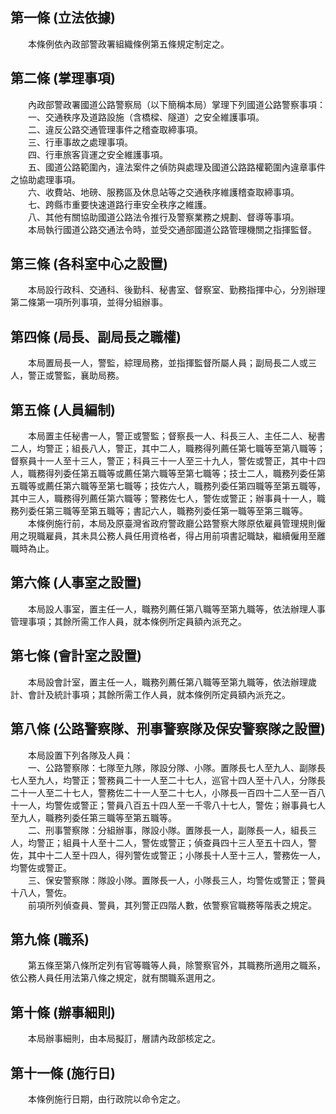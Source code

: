 第一條 (立法依據)
-----------------
　　本條例依內政部警政署組織條例第五條規定制定之。  


第二條 (掌理事項)
-----------------
　　內政部警政署國道公路警察局（以下簡稱本局）掌理下列國道公路警察事項：  
　　一、交通秩序及道路設施（含橋樑、隧道）之安全維護事項。  
　　二、違反公路交通管理事件之稽查取締事項。  
　　三、行車事故之處理事項。  
　　四、行車旅客貨運之安全維護事項。  
　　五、國道公路範圍內，違法案件之偵防與處理及國道公路路權範圍內違章事件之協助處理事項。  
　　六、收費站、地磅、服務區及休息站等之交通秩序維護稽查取締事項。  
　　七、跨縣市重要快速道路行車安全秩序之維護。  
　　八、其他有關協助國道公路法令推行及警察業務之規劃、督導等事項。  
　　本局執行國道公路交通法令時，並受交通部國道公路管理機關之指揮監督。  


第三條 (各科室中心之設置)
-------------------------
　　本局設行政科、交通科、後勤科、秘書室、督察室、勤務指揮中心，分別辦理第二條第一項所列事項，並得分組辦事。  


第四條 (局長、副局長之職權)
---------------------------
　　本局置局長一人，警監，綜理局務，並指揮監督所屬人員；副局長二人或三人，警正或警監，襄助局務。  


第五條 (人員編制)
-----------------
　　本局置主任秘書一人，警正或警監；督察長一人、科長三人、主任二人、秘書二人，均警正；組長八人，警正，其中二人，職務得列薦任第七職等至第八職等；督察員十一人至十三人，警正；科員三十一人至三十九人，警佐或警正，其中十四人，職務得列委任第五職等或薦任第六職等至第七職等；技士二人，職務列委任第五職等或薦任第六職等至第七職等；技佐六人，職務列委任第四職等至第五職等，其中三人，職務得列薦任第六職等；警務佐七人，警佐或警正；辦事員十一人，職務列委任第三職等至第五職等；書記六人，職務列委任第一職等至第三職等。  
　　本條例施行前，本局及原臺灣省政府警政廳公路警察大隊原依雇員管理規則僱用之現職雇員，其未具公務人員任用資格者，得占用前項書記職缺，繼續僱用至離職時為止。  


第六條 (人事室之設置)
---------------------
　　本局設人事室，置主任一人，職務列薦任第八職等至第九職等，依法辦理人事管理事項；其餘所需工作人員，就本條例所定員額內派充之。  


第七條 (會計室之設置)
---------------------
　　本局設會計室，置主任一人，職務列薦任第八職等至第九職等，依法辦理歲計、會計及統計事項；其餘所需工作人員，就本條例所定員額內派充之。  


第八條 (公路警察隊、刑事警察隊及保安警察隊之設置)
-------------------------------------------------
　　本局設置下列各隊及人員：  
　　一、公路警察隊：七隊至九隊，隊設分隊、小隊。置隊長七人至九人、副隊長七人至九人，均警正；警務員二十一人至二十七人，巡官十四人至十八人，分隊長二十一人至二十七人，警務佐二十一人至二十七人，小隊長一百四十二人至一百八十一人，均警佐或警正；警員八百五十四人至一千零八十七人，警佐；辦事員七人至九人，職務列委任第三職等至第五職等。  
　　二、刑事警察隊：分組辦事，隊設小隊。置隊長一人，副隊長一人，組長三人，均警正；組員十人至十二人，警佐或警正；偵查員四十三人至五十四人，警佐，其中十二人至十四人，得列警佐或警正；小隊長十人至十三人，警務佐一人，均警佐或警正。  
　　三、保安警察隊：隊設小隊。置隊長一人，小隊長三人，均警佐或警正；警員十八人，警佐。  
　　前項所列偵查員、警員，其列警正四階人數，依警察官職務等階表之規定。  


第九條 (職系)
-------------
　　第五條至第八條所定列有官等職等人員，除警察官外，其職務所適用之職系，依公務人員任用法第八條之規定，就有關職系選用之。  


第十條 (辦事細則)
-----------------
　　本局辦事細則，由本局擬訂，層請內政部核定之。  


第十一條 (施行日)
-----------------
　　本條例施行日期，由行政院以命令定之。